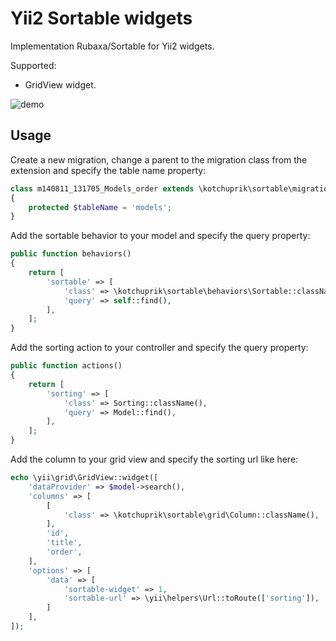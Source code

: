 # Yii2 Sortable widgets

Implementation Rubaxa/Sortable for Yii2 widgets.

Supported:

- GridView widget.

![demo](https://hsto.org/files/60e/e7a/ced/60ee7aced7794a638d0a6365062397ad.gif)

## Usage

Create a new migration, change a parent to the migration class from the extension and specify the table name property:

```php
class m140811_131705_Models_order extends \kotchuprik\sortable\migrations\Migration
{
    protected $tableName = 'models';
}
```

Add the sortable behavior to your model and specify the query property:

```php
public function behaviors()
{
    return [
        'sortable' => [
            'class' => \kotchuprik\sortable\behaviors\Sortable::className(),
            'query' => self::find(),
        ],
    ];
}
```

Add the sorting action to your controller and specify the query property:

```php
public function actions()
{
    return [
        'sorting' => [
            'class' => Sorting::className(),
            'query' => Model::find(),
        ],
    ];
}
```

Add the column to your grid view and specify the sorting url like here:

```php
echo \yii\grid\GridView::widget([
    'dataProvider' => $model->search(),
    'columns' => [
        [
            'class' => \kotchuprik\sortable\grid\Column::className(),
        ],
        'id',
        'title',
        'order',
    ],
    'options' => [
        'data' => [
            'sortable-widget' => 1,
            'sortable-url' => \yii\helpers\Url::toRoute(['sorting']),
        ]
    ],
]);
```
